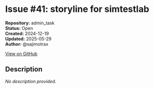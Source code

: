 # Issue #41: storyline for simtestlab

**Repository:** admin_task  
**Status:** Open  
**Created:** 2024-12-19  
**Updated:** 2025-05-29  
**Author:** @sajimotrax  

[View on GitHub](https://github.com/Simtestlab/admin_task/issues/41)

## Description

*No description provided.*